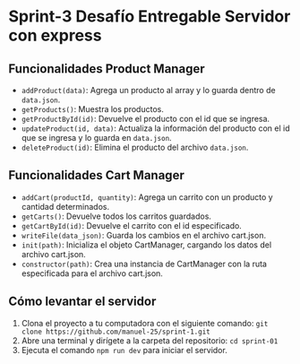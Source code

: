# Sprint-3 Desafío Entregable Servidor con express

## Funcionalidades Product Manager

- `addProduct(data)`: Agrega un producto al array y lo guarda dentro de `data.json`.
- `getProducts()`: Muestra los productos.
- `getProductById(id)`: Devuelve el producto con el id que se ingresa.
- `updateProduct(id, data)`: Actualiza la información del producto con el id que se ingresa y lo guarda en `data.json`.
- `deleteProduct(id)`: Elimina el producto del archivo `data.json`.

## Funcionalidades Cart Manager
- `addCart(productId, quantity)`: Agrega un carrito con un producto y cantidad determinados.
- `getCarts()`: Devuelve todos los carritos guardados.
- `getCartById(id)`: Devuelve el carrito con el id especificado.
- `writeFile(data_json)`: Guarda los cambios en el archivo cart.json.
- `init(path)`: Inicializa el objeto CartManager, cargando los datos del archivo cart.json.
- `constructor(path)`: Crea una instancia de CartManager con la ruta especificada para el archivo cart.json.


## Cómo levantar el servidor

1. Clona el proyecto a tu computadora con el siguiente comando: `git clone https://github.com/manuel-25/sprint-1.git`
2. Abre una terminal y dirígete a la carpeta del repositorio: `cd sprint-01`
3. Ejecuta el comando `npm run dev` para iniciar el servidor.

